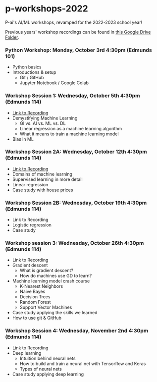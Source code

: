 # p-workshops-2022
P-ai's AI/ML workshops, revamped for the 2022-2023 school year!

Previous years' workshop recordings can be found in [this Google Drive Folder](https://drive.google.com/drive/folders/1h9Z6qgxPcJkn5qNge1RQpb2b6jHhuRdb?usp=sharing). 

### Python Workshop: Monday, October 3rd 4:30pm (Edmunds 101)
- Python basics
- Introductions & setup
  - Git / GitHub
  - Jupyter Notebook / Google Colab

### Workshop Session 1: Wednesday, October 5th 4:30pm (Edmunds 114)
- [Link to Recording](https://www.youtube.com/watch?v=ELKSiuv_g4w)
- Demystifying Machine Learning
  - GI vs. AI vs. ML vs. DL
  - Linear regression as a machine learning algorithm
  - What it means to train a machine learning model
- Bias in ML

### Workshop Session 2A: Wednesday, October 12th 4:30pm (Edmunds 114)
- [Link to Recording](https://youtu.be/QfSCoJ4UQaw)
- Domains of machine learning
- Supervised learning in more detail
- Linear regression
- Case study with house prices

### Workshop Session 2B: Wednesday, October 19th 4:30pm (Edmunds 114)
- Link to Recording
- Logistic regression
- Case study

### Workshop session 3: Wednesday, October 26th 4:30pm (Edmunds 114)
- Link to Recording
- Gradient descent
  - What is gradient descent?
  - How do machines use GD to learn?
- Machine learning model crash course
  - K-Nearest Neighbors
  - Naive Bayes
  - Decision Trees
  - Random Forest
  - Support Vector Machines
- Case study applying the skills we learned
- How to use git & GitHub

### Workshop Session 4: Wednesday, November 2nd 4:30pm (Edmunds 114)
- Link to Recording
- Deep learning
  - Intuition behind neural nets
  - How to build and train a neural net with Tensorflow and Keras
  - Types of neural nets
- Case study applying deep learning
